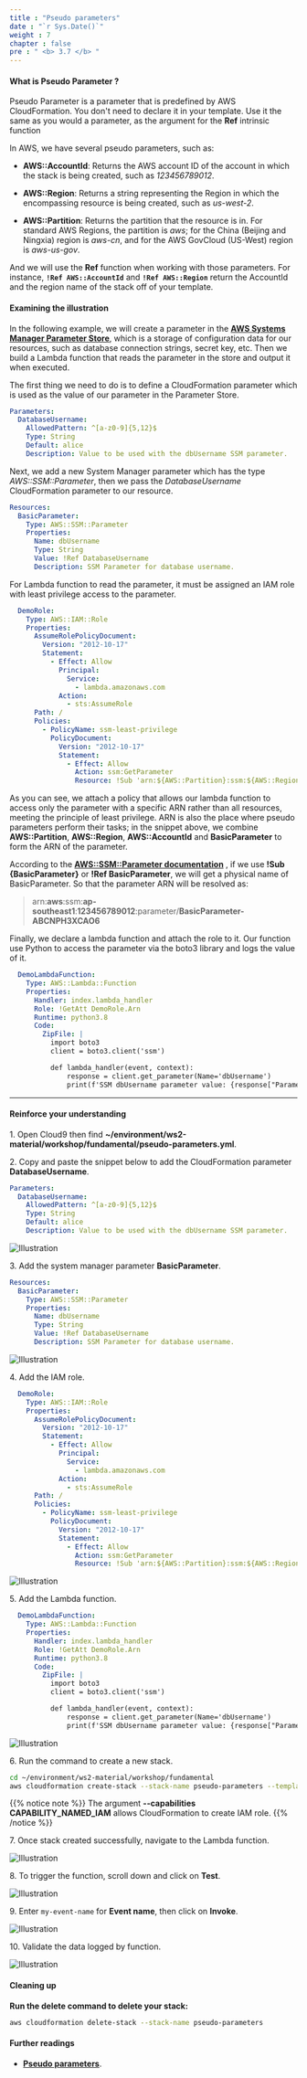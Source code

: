 ```yaml
---
title : "Pseudo parameters"
date : "`r Sys.Date()`"
weight : 7
chapter : false
pre : " <b> 3.7 </b> "
---
```


#### What is Pseudo Parameter ?

Pseudo Parameter is a parameter that is predefined by AWS CloudFormation. You don't need to declare it in your template. Use it the same as you would a parameter, as the argument for the **Ref** intrinsic function

In AWS, we have several pseudo parameters, such as:

* **AWS::AccountId**: Returns the AWS account ID of the account in which the stack is being created, such as *123456789012*.

* **AWS::Region**: Returns a string representing the Region in which the encompassing resource is being created, such as *us-west-2*.

* **AWS::Partition**: Returns the partition that the resource is in. For standard AWS Regions, the partition is *aws*; for the China (Beijing and Ningxia) region is *aws-cn*, and for the AWS GovCloud (US-West) region is *aws-us-gov*.

And we will use the **Ref** function when working with those parameters. For instance, **```!Ref AWS::AccountId```** and **```!Ref AWS::Region```** return the AccountId and the region name of the stack off of your template.

#### Examining the illustration

In the following example, we will create a parameter in the **[AWS Systems Manager Parameter Store](https://docs.aws.amazon.com/systems-manager/latest/userguide/systems-manager-parameter-store.html)**, which is a storage of configuration data for our resources, such as database connection strings, secret key, etc. Then we build a Lambda function that reads the parameter in the store and output it when executed.

The first thing we need to do is to define a CloudFormation parameter which is used as the value of our parameter in the Parameter Store.

```yaml
Parameters:
  DatabaseUsername:
    AllowedPattern: ^[a-z0-9]{5,12}$
    Type: String
    Default: alice
    Description: Value to be used with the dbUsername SSM parameter. 
```

Next, we add a new System Manager parameter which has the type *AWS::SSM::Parameter*, then we pass the *DatabaseUsername* CloudFormation parameter to our resource.

```yaml
Resources:
  BasicParameter:
    Type: AWS::SSM::Parameter
    Properties:
      Name: dbUsername
      Type: String
      Value: !Ref DatabaseUsername
      Description: SSM Parameter for database username.
```

For Lambda function to read the parameter, it must be assigned an IAM role with least privilege access to the parameter. 

```yaml
  DemoRole:
    Type: AWS::IAM::Role
    Properties:
      AssumeRolePolicyDocument:
        Version: "2012-10-17"
        Statement:
          - Effect: Allow
            Principal:
              Service:
                - lambda.amazonaws.com
            Action:
              - sts:AssumeRole
      Path: /
      Policies:
        - PolicyName: ssm-least-privilege
          PolicyDocument:
            Version: "2012-10-17"
            Statement:
              - Effect: Allow
                Action: ssm:GetParameter
                Resource: !Sub 'arn:${AWS::Partition}:ssm:${AWS::Region}:${AWS::AccountId}:parameter/${BasicParameter}'
```

As you can see, we attach a policy that allows our lambda function to access only the parameter with a specific ARN rather than all resources, meeting the principle of least privilege. ARN is also the place where pseudo parameters perform their tasks; in the snippet above, we combine **AWS::Partition**, **AWS::Region**, **AWS::AccountId** and **BasicParameter** to form the ARN of the parameter. 

According to the **[AWS::SSM::Parameter documentation](https://docs.aws.amazon.com/AWSCloudFormation/latest/UserGuide/aws-resource-ssm-parameter.html)** , if we use **!Sub {BasicParameter}** or **!Ref BasicParameter**, we will get a physical name of BasicParameter. So that the parameter ARN will be resolved as:

> arn:**aws**:ssm:**ap-southeast1**:**123456789012**:parameter/**BasicParameter-ABCNPH3XCAO6**

Finally, we declare a lambda function and attach the role to it. Our function use Python to access the parameter via the boto3 library and logs the value of it.

```yaml
  DemoLambdaFunction:
    Type: AWS::Lambda::Function
    Properties:
      Handler: index.lambda_handler
      Role: !GetAtt DemoRole.Arn
      Runtime: python3.8
      Code:
        ZipFile: |
          import boto3
          client = boto3.client('ssm')

          def lambda_handler(event, context):
              response = client.get_parameter(Name='dbUsername')
              print(f'SSM dbUsername parameter value: {response["Parameter"]["Value"]}')
```

___

#### Reinforce your understanding

1\. Open Cloud9 then find **~/environment/ws2-material/workshop/fundamental/pseudo-parameters.yml**.

2\. Copy and paste the snippet below to add the CloudFormation parameter **DatabaseUsername**.

```yaml
Parameters:
  DatabaseUsername:
    AllowedPattern: ^[a-z0-9]{5,12}$
    Type: String
    Default: alice
    Description: Value to be used with the dbUsername SSM parameter.
```

![Illustration](/images/3.7-PseudoParams/1.png)

3\. Add the system manager parameter **BasicParameter**.

```yaml
Resources:
  BasicParameter:
    Type: AWS::SSM::Parameter
    Properties:
      Name: dbUsername
      Type: String
      Value: !Ref DatabaseUsername
      Description: SSM Parameter for database username.
```

![Illustration](/images/3.7-PseudoParams/2.png)

4\. Add the IAM role.

```yaml
  DemoRole:
    Type: AWS::IAM::Role
    Properties:
      AssumeRolePolicyDocument:
        Version: "2012-10-17"
        Statement:
          - Effect: Allow
            Principal:
              Service:
                - lambda.amazonaws.com
            Action:
              - sts:AssumeRole
      Path: /
      Policies:
        - PolicyName: ssm-least-privilege
          PolicyDocument:
            Version: "2012-10-17"
            Statement:
              - Effect: Allow
                Action: ssm:GetParameter
                Resource: !Sub 'arn:${AWS::Partition}:ssm:${AWS::Region}:${AWS::AccountId}:parameter/${BasicParameter}'
```

![Illustration](/images/3.7-PseudoParams/3.png)

5\. Add the Lambda function.

```yaml
  DemoLambdaFunction:
    Type: AWS::Lambda::Function
    Properties:
      Handler: index.lambda_handler
      Role: !GetAtt DemoRole.Arn
      Runtime: python3.8
      Code:
        ZipFile: |
          import boto3
          client = boto3.client('ssm')

          def lambda_handler(event, context):
              response = client.get_parameter(Name='dbUsername')
              print(f'SSM dbUsername parameter value: {response["Parameter"]["Value"]}')
```

![Illustration](/images/3.7-PseudoParams/4.png)

6\. Run the command to create a new stack.

```bash
cd ~/environment/ws2-material/workshop/fundamental
aws cloudformation create-stack --stack-name pseudo-parameters --template-body file://pseudo-parameters.yml --capabilities CAPABILITY_NAMED_IAM
```

{{% notice note %}}
The argument **--capabilities CAPABILITY_NAMED_IAM** allows CloudFormation to create IAM role.
{{% /notice %}}

7\. Once stack created successfully, navigate to the Lambda function.

![Illustration](/images/3.7-PseudoParams/5.png)

8\. To trigger the function, scroll down and click on **Test**.

![Illustration](/images/3.7-PseudoParams/6.png)

9\. Enter `my-event-name` for **Event name**, then click on **Invoke**.

![Illustration](/images/3.7-PseudoParams/7.png)

10\. Validate the data logged by function.

![Illustration](/images/3.7-PseudoParams/8.png)

#### Cleaning up

**Run the delete command to delete your stack:**

```bash
aws cloudformation delete-stack --stack-name pseudo-parameters
```

#### Further readings

* **[Pseudo parameters](https://docs.aws.amazon.com/AWSCloudFormation/latest/UserGuide/pseudo-parameter-reference.html)**.
